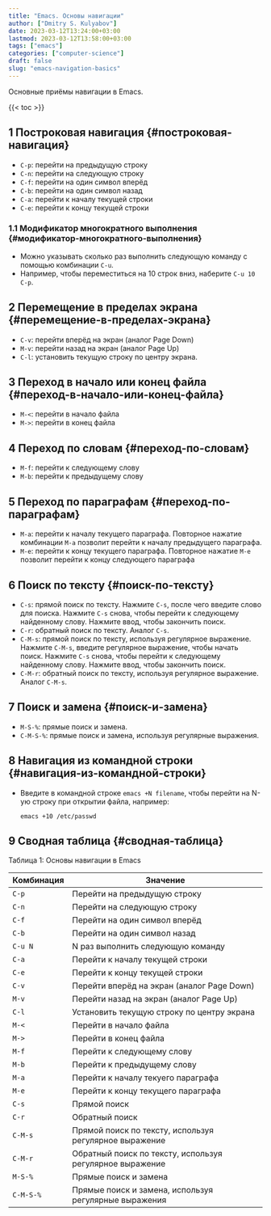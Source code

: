 ```yaml
---
title: "Emacs. Основы навигации"
author: ["Dmitry S. Kulyabov"]
date: 2023-03-12T13:24:00+03:00
lastmod: 2023-03-12T13:58:00+03:00
tags: ["emacs"]
categories: ["computer-science"]
draft: false
slug: "emacs-navigation-basics"
---
```


Основные приёмы навигации в Emacs.

<!--more-->

{{< toc >}}


## <span class="section-num">1</span> Построковая навигация {#построковая-навигация}

-   `C-p`: перейти на предыдущую строку
-   `C-n`: перейти на следующую строку
-   `C-f`: перейти на один символ вперёд
-   `C-b`: перейти на один символ назад
-   `C-a`: перейти к началу текущей строки
-   `C-e`: перейти к концу текущей строки


### <span class="section-num">1.1</span> Модификатор многократного выполнения {#модификатор-многократного-выполнения}

-   Можно указывать сколько раз выполнить следующую команду с помощью комбинации `C-u`.
-   Например, чтобы переместиться на 10 строк вниз, наберите `C-u 10 C-p`.


## <span class="section-num">2</span> Перемещение в пределах экрана {#перемещение-в-пределах-экрана}

-   `C-v`: перейти вперёд на экран (аналог Page Down)
-   `M-v`: перейти назад на экран (аналог Page Up)
-   `C-l`: установить текущую строку по центру экрана.


## <span class="section-num">3</span> Переход в начало или конец файла {#переход-в-начало-или-конец-файла}

-   `M-<`: перейти в начало файла
-   `M->`: перейти в конец файла


## <span class="section-num">4</span> Переход по словам {#переход-по-словам}

-   `M-f`: перейти к следующему слову
-   `M-b`: перейти к предыдущему слову


## <span class="section-num">5</span> Переход по параграфам {#переход-по-параграфам}

-   `M-a`: перейти к началу текущего параграфа. Повторное нажатие комбинации `M-a` позволит перейти к началу предыдущего параграфа.
-   `M-e`: перейти к концу текущего параграфа. Повторное нажатие `M-e` позволит перейти к концу следующего параграфа


## <span class="section-num">6</span> Поиск по тексту {#поиск-по-тексту}

-   `C-s`: прямой поиск по тексту. Нажмите `C-s`, после чего введите слово для поиска. Нажмите `C-s` снова, чтобы перейти к следующему найденному слову. Нажмите ввод, чтобы закончить поиск.
-   `C-r`: обратный поиск по тексту. Аналог `C-s`.
-   `C-M-s`: прямой поиск по тексту, используя регулярное выражение. Нажмите `C-M-s`, введите регулярное выражение, чтобы начать поиск. Нажмите `C-s` снова, чтобы перейти к следующему найденному слову. Нажмите ввод, чтобы закончить поиск.
-   `C-M-r`: обратный поиск по тексту, используя регулярное выражение. Аналог `C-M-s`.


## <span class="section-num">7</span> Поиск и замена {#поиск-и-замена}

-   `M-S-%`: прямые поиск и замена.
-   `С-M-S-%`: прямые поиск и замена, используя регулярные выражения.


## <span class="section-num">8</span> Навигация из командной строки {#навигация-из-командной-строки}

-   Введите в командной строке `emacs +N filename`, чтобы перейти на N-ую строку при открытии файла, например:
    ```shell
    emacs +10 /etc/passwd
    ```


## <span class="section-num">9</span> Сводная таблица {#сводная-таблица}

<div class="table-caption">
  <span class="table-number">&#1058;&#1072;&#1073;&#1083;&#1080;&#1094;&#1072; 1:</span>
  Основы навигации в Emacs
</div>

| Комбинация | Значение                                                 |
|------------|----------------------------------------------------------|
| `C-p`      | Перейти на предыдущую строку                             |
| `C-n`      | Перейти на следующую строку                              |
| `C-f`      | Перейти на один символ вперёд                            |
| `C-b`      | Перейти на один символ назад                             |
| `C-u N`    | N раз выполнить следующую команду                        |
| `C-a`      | Перейти к началу текущей строки                          |
| `C-e`      | Перейти к концу текущей строки                           |
| `C-v`      | Перейти вперёд на экран (аналог Page Down)               |
| `M-v`      | Перейти назад на экран (аналог Page Up)                  |
| `C-l`      | Установить текущую строку по центру экрана               |
| `M-<`      | Перейти в начало файла                                   |
| `M->`      | Перейти в конец файла                                    |
| `M-f`      | Перейти к следующему слову                               |
| `M-b`      | Перейти к предыдущему слову                              |
| `M-a`      | Перейти к началу текуего параграфа                       |
| `M-e`      | Перейти к концу текущего параграфа                       |
| `C-s`      | Прямой поиск                                             |
| `C-r`      | Обратный поиск                                           |
| `C-M-s`    | Прямой поиск по тексту, используя регулярное выражение   |
| `C-M-r`    | Обратный поиск по тексту, используя регулярное выражение |
| `M-S-%`    | Прямые поиск и замена                                    |
| `С-M-S-%`  | Прямые поиск и замена, используя регулярные выражения    |
